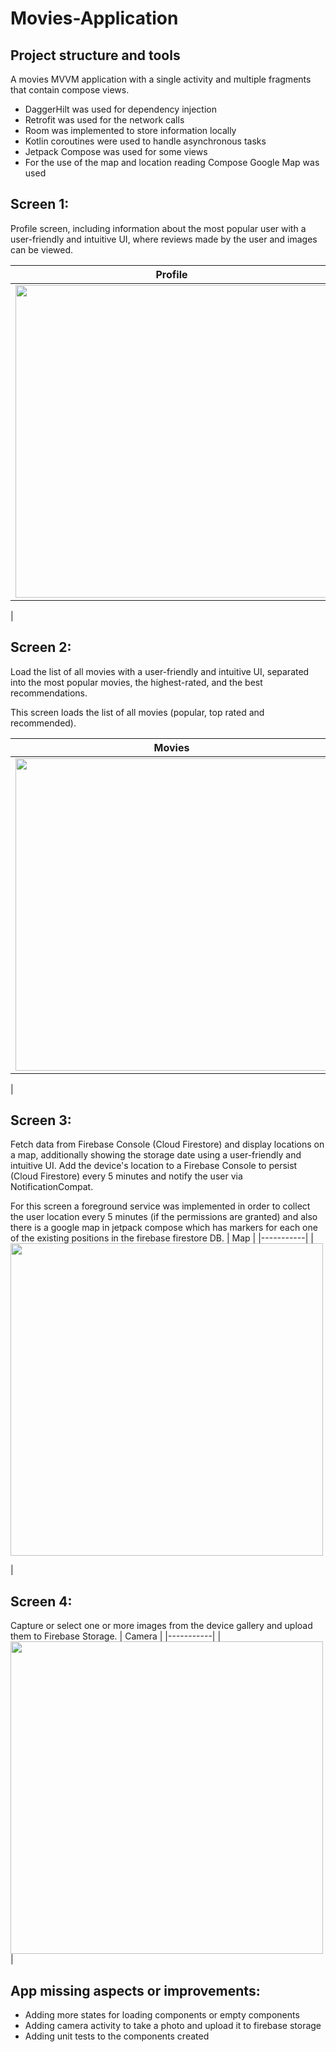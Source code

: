# Movies-Application
## Project structure and tools
A movies MVVM application with a single activity and multiple fragments that contain compose views.
- DaggerHilt was used for dependency injection
- Retrofit was used for the network calls
- Room was implemented to store information locally
- Kotlin coroutines were used to handle asynchronous tasks
- Jetpack Compose was used for some views
- For the use of the map and location reading Compose Google Map was used

## Screen 1:

 Profile screen, including information about the most popular user with a user-friendly and intuitive UI, where reviews made by the user and images can be viewed.
 
| Profile | 
|-----------|
| <img src="https://github.com/user-attachments/assets/4b00a2d4-953b-47ab-a1b5-0532c32b6845" width="500" />
| 


## Screen 2:
Load the list of all movies with a user-friendly and intuitive UI, separated into the most popular movies, the highest-rated, and the best recommendations.

This screen loads the list of all movies (popular, top rated and recommended).

| Movies |
|-----------|
| <img src="https://github.com/user-attachments/assets/10c42a2e-8a6b-4e96-94d8-6402a3549323" width="500" />

 |


## Screen 3:
Fetch data from Firebase Console (Cloud Firestore) and display locations on a map, additionally showing the storage date using a user-friendly and intuitive UI. Add the device's location to a Firebase Console to persist (Cloud Firestore) every 5 minutes and notify the user via NotificationCompat.

For this screen a foreground service was implemented in order to collect the user location every 5 minutes (if the permissions are granted) and also there is a google map in jetpack compose which has markers for each one of the existing positions in the firebase firestore DB.
| Map |
|-----------|
|  <img src="https://github.com/user-attachments/assets/79dfd343-f2f4-41d7-8445-9dbb64342efd" width="500" />

| 

## Screen 4:
Capture or select one or more images from the device gallery and upload them to Firebase Storage.
| Camera |
|-----------|
|  <img src="https://github.com/user-attachments/assets/80546dc9-fa86-41fc-aa64-af1f3945aba5" width="500" /> | 


## App missing aspects or improvements:
- Adding more states for loading components or empty components
- Adding camera activity to take a photo and upload it to firebase storage
- Adding unit tests to the components created
